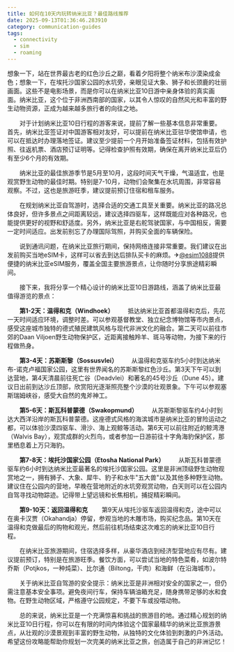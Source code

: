 ```yaml
---
title: 如何在10天内玩转纳米比亚？最佳路线推荐
date: 2025-09-13T01:36:46.283910
category: communication-guides
tags:
  - connectivity
  - sim
  - roaming
---
```


想象一下，站在世界最古老的红色沙丘之巅，看着夕阳将整个纳米布沙漠染成金色；想象一下，在埃托沙国家公园的水坑旁，亲眼见证大象、狮子和长颈鹿的壮丽画面。这些不是电影场景，而是你可以在纳米比亚10日游中亲身体验的真实画面。纳米比亚，这个位于非洲西南部的国家，以其令人惊叹的自然风光和丰富的野生动物资源，正成为越来越多旅行者的向往之地。

　　对于计划纳米比亚10日行程的游客来说，提前了解一些基本信息非常重要。首先，纳米比亚签证对中国游客相对友好，可以提前在纳米比亚驻华使馆申请，也可以在抵达时办理落地签证。建议至少提前一个月开始准备签证材料，包括有效护照、往返机票、酒店预订证明等。记得检查护照有效期，确保在离开纳米比亚后仍有至少6个月的有效期。

　　纳米比亚的最佳旅游季节是5月至10月，这段时间天气干燥，气温适宜，也是观赏野生动物的最佳时期。特别是7-10月，动物们会聚集在水坑周围，非常容易观察。不过，这也是旅游旺季，建议提前预订住宿和租车服务。

　　在规划纳米比亚自驾游时，选择合适的交通工具至关重要。纳米比亚的路况总体良好，但许多景点之间距离较远，建议选择四驱车，这样既能应对各种路况，也能提供更好的视野和舒适度。另外，纳米比亚是右舵驾驶国家，与中国相反，需要一定时间适应。出发前别忘了办理国际驾照，并购买全面的车辆保险。

　　说到通讯问题，在纳米比亚旅行期间，保持网络连接非常重要。我们建议在出发前购买当地eSIM卡，这样可以省去到达后排队买卡的麻烦。✈[@esim1088](https://t.me/s/esim1088)提供便捷的纳米比亚eSIM服务，覆盖全国主要旅游景点，让你随时分享旅途精彩瞬间。

　　接下来，我将分享一个精心设计的纳米比亚10日游路线，涵盖了纳米比亚最值得游览的景点：

　　**第1-2天：温得和克（Windhoek）**
　　抵达纳米比亚首都温得和克后，先花一天时间适应环境，调整时差。可以参观基督教堂、独立纪念博物馆等市内景点，感受这座城市独特的德式殖民建筑风格与现代非洲文化的融合。第二天可以前往市郊的Daan Viljoen野生动物保护区，近距离接触羚羊、斑马等动物，为接下来的行程做热身。

　　**第3-4天：苏斯斯黎（Sossusvlei）**
　　从温得和克驱车约5小时到达纳米布-诺克卢福国家公园，这里有世界闻名的苏斯斯黎红色沙丘。第3天下午可以到达营地，第4天清晨前往死亡谷（Deadvlei）和著名的45号沙丘（Dune 45）。建议日出前到达沙丘顶部，欣赏阳光逐渐照亮整个沙漠的壮观景象。下午可以参观塞斯瑞姆峡谷，感受大自然的鬼斧神工。

　　**第5-6天：斯瓦科普蒙德（Swakopmund）**
　　从苏斯斯黎驱车约4小时到达大西洋沿岸的斯瓦科普蒙德。这座德式风格的海滨城市是纳米比亚的冒险运动之都，可以体验沙漠四驱车、滑沙、海上观鲸等活动。第6天可以前往附近的鲸湾港（Walvis Bay），观赏成群的火烈鸟，或者参加一日游前往十字角海豹保护区，那里栖息着上万只海豹。

　　**第7-8天：埃托沙国家公园（Etosha National Park）**
　　从斯瓦科普蒙德驱车约6小时到达纳米比亚最著名的埃托沙国家公园。这里是非洲顶级野生动物观赏地之一，拥有狮子、大象、犀牛、豹子和水牛"五大兽"以及其他多种野生动物。建议住在公园内的营地，早晚在营地附近的水坑旁观赏动物，白天则可以在公园内自驾寻找动物踪迹。记得带上望远镜和长焦相机，捕捉精彩瞬间。

　　**第9-10天：返回温得和克**
　　第9天从埃托沙驱车返回温得和克，途中可以在奥卡汉贾（Okahandja）停留，参观当地的木雕市场，购买纪念品。第10天在温得和克做最后的购物和观光，然后前往机场结束这次难忘的纳米比亚10日行程。

　　在纳米比亚旅游期间，住宿选择多样，从豪华酒店到经济型营地应有尽有。建议提前预订，特别是在旅游旺季。餐饮方面，可以尝试当地的特色菜肴，如波尔特乔斯（Potjkos，一种炖菜）、比尔通（Biltong，干肉）和海鲜（在沿海城市）。

　　关于纳米比亚自驾游的安全提示：纳米比亚是非洲相对安全的国家之一，但仍需注意基本安全事项。避免夜间行车，保持车辆油箱充足，随身携带足够的水和食物。在野生动物区域，严格遵守公园规定，不要下车或投喂动物。

　　总的来说，纳米比亚是一个充满惊喜和挑战的旅游目的地。通过精心规划的纳米比亚10日行程，你可以在有限的时间内体验这个国家最精华的纳米比亚旅游景点，从壮观的沙漠景观到丰富的野生动物，从独特的文化体验到刺激的户外活动。希望这份攻略能帮助你规划一次完美的纳米比亚之旅，创造属于自己的非洲记忆！